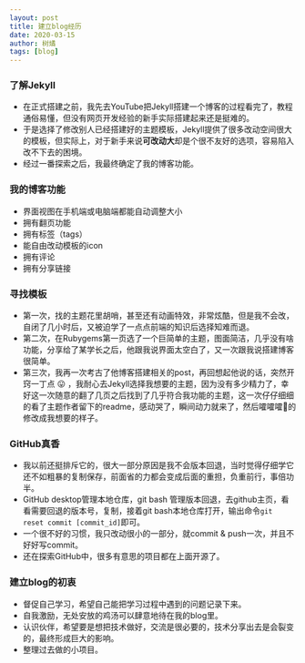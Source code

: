 ```yaml
---
layout: post
title: 建立blog经历
date: 2020-03-15 
author: 树燏
tags: [blog]
---
```

### 了解Jekyll
- 在正式搭建之前，我先去YouTube把Jekyll搭建一个博客的过程看完了，教程通俗易懂，但没有网页开发经验的新手实际搭建起来还是挺难的。
- 于是选择了修改别人已经搭建好的主题模板，Jekyll提供了很多改动空间很大的模板，但实际上，对于新手来说**可改动大**却是个很不友好的选项，容易陷入改不下去的困境。
- 经过一番探索之后，我最终确定了我的博客功能。

### 我的博客功能
- 界面视图在手机端或电脑端都能自动调整大小
- 拥有翻页功能
- 拥有标签（tags）
- 能自由改动模板的icon
- 拥有评论
- 拥有分享链接

### 寻找模板
- 第一次，找的主题花里胡哨，甚至还有动画特效，非常炫酷，但是我不会改，自闭了几小时后，又被迫学了一点点前端的知识后选择知难而退。
- 第二次，在Rubygems第一页选了一个巨简单的主题，图面简洁，几乎没有啥功能，分享给了某学长之后，他跟我说界面太空白了，又一次跟我说搭建博客很简单。
- 第三次，我再一次考古了他博客搭建相关的post，再回想起他说的话，突然开窍一丁点 :stuck_out_tongue: ，我耐心去Jekyll选择我想要的主题，因为没有多少精力了，幸好这一次随意的翻了几页之后找到了几乎符合我功能的主题，这一次仔仔细细的看了主题作者留下的readme，感动哭了，瞬间动力就来了，然后嚯嚯嚯:muscle:的修改成我想要的样子。

### GitHub真香
- 我以前还挺排斥它的，很大一部分原因是我不会版本回退，当时觉得仔细学它还不如粗暴的复制保存，前面省的力都会变成后面的重担，负重前行，事倍功半。
- GitHub desktop管理本地仓库，git bash 管理版本回退，去github主页，看看需要回退的版本号，复制，接着git bash本地仓库打开，输出命令`git reset commit [commit_id]`即可。
- 一个很不好的习惯，我只改动很小的一部分，就commit & push一次，并且不好好写commit。
- 还在探索GitHub中，很多有意思的项目都在上面开源了。

### 建立blog的初衷
- 督促自己学习，希望自己能把学习过程中遇到的问题记录下来。
- 自我激励，无处安放的鸡汤可以肆意地待在我的blog里。
- 认识伙伴，希望要是想把技术做好，交流是很必要的，技术分享出去是会裂变的，最终形成巨大的影响。
- 整理过去做的小项目。



